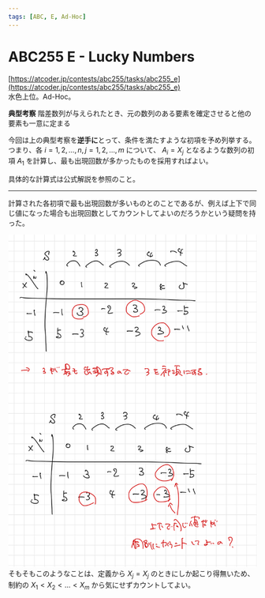 ```yaml
---
tags: [ABC, E, Ad-Hoc]
---
```


# ABC255 E - Lucky Numbers

[https://atcoder.jp/contests/abc255/tasks/abc255_e](https://atcoder.jp/contests/abc255/tasks/abc255_e)  
水色上位。Ad-Hoc。

**典型考察**
階差数列が与えられたとき、元の数列のある要素を確定させると他の要素も一意に定まる

今回は上の典型考察を**逆手に**とって、条件を満たすような初項を予め列挙する。つまり、各 $i=1,2,\ldots,n,j=1,2,\ldots,m$ について、 $A_i=X_j$ となるような数列の初項 $A_1$ を計算し、最も出現回数が多かったものを採用すればよい。

具体的な計算式は公式解説を参照のこと。

---

計算された各初項で最も出現回数が多いものとのことであるが、例えば上下で同じ値になった場合も出現回数としてカウントしてよいのだろうかという疑問を持った。

![](../../../../../src/assets/atcoder/abc/255/E-1.png)
そもそもこのようなことは、定義から $X_{j}=X_{j}$ のときにしか起こり得無いため、制約の $X_1<X_2<\dots<X_m$ から気にせずカウントしてよい。

